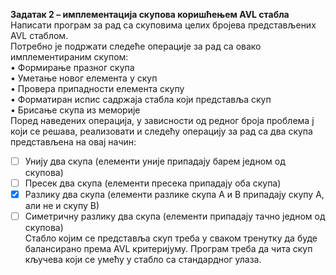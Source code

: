 **Задатак 2 – имплементација скупова коришћењем AVL стабла** \
Написати програм за рад са скуповима целих бројева представљених AVL стаблом. \
Потребно је подржати следеће операције за рад са овако имплементираним скупом: \
•  Формирање празног скупа \
•  Уметање новог елемента у скуп \
•  Провера припадности елемента скупу \
•  Форматиран испис садржаја стабла који представља скуп \
•  Брисање скупа из меморије \
Поред наведених операција, у зависности од редног броја проблема j који се решава,
реализовати и следећу операцију за рад са два скупа представљена на овај начин:
- [ ] Унију два скупа (елементи уније припадају барем једном од скупова)
- [ ] Пресек два скупа (елементи пресека припадају оба скупа)
- [x] Разлику два скупа (елементи разлике скупа А и В припадају скупу А, али не и
скупу В)
- [ ] Симетричну разлику два скупа (елементи припадају тачно једном од скупова)
\
Стабло којим се представља скуп треба у сваком тренутку да буде балансирано према
AVL критеријуму. Програм треба да чита скуп кључева који се умећу у стабло са
стандардног улаза.
